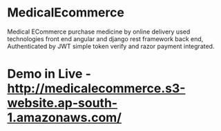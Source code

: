 # MedicalEcommerce
Medical ECommerce purchase medicine by online delivery used technologies front end angular and django rest framework back end, Authenticated by JWT simple token verify and razor payment integrated. 
# Demo in Live - http://medicalecommerce.s3-website.ap-south-1.amazonaws.com/
